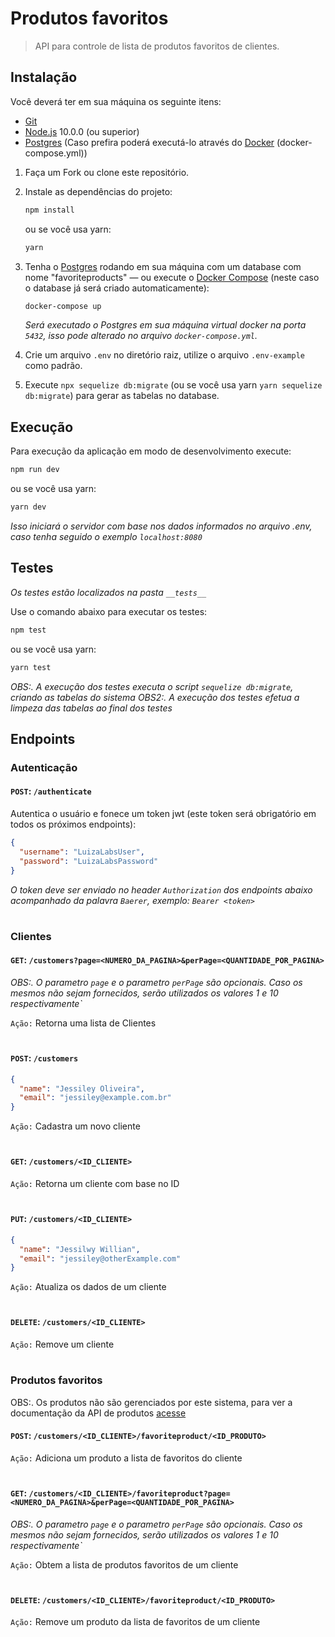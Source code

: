 # Produtos favoritos
> API para controle de lista de produtos favoritos de clientes.

## Instalação

Você deverá ter em sua máquina os seguinte itens:
- [Git](http://git-scm.com/) 
- [Node.js](http://nodejs.org/) 10.0.0 (ou superior)
- [Postgres](https://www.postgresql.org/download/) (Caso prefira poderá executá-lo através do [Docker](https://www.docker.com/) (docker-compose.yml))

1. Faça um Fork ou clone este repositório.

2. Instale as dependências do projeto:

   ```sh
   npm install
   ```

   ou se você usa yarn:

   ```sh
   yarn
   ```
   
3. Tenha o [Postgres](https://www.postgresql.org/) rodando em sua máquina com um database com nome "favoriteproducts" — ou execute o [Docker Compose](https://docs.docker.com/compose/) (neste caso o database já será criado automaticamente):

   ```sh
   docker-compose up
   ```

   _Será executado o Postgres em sua máquina virtual docker na porta `5432`, isso pode alterado no arquivo `docker-compose.yml`._
   
 4. Crie um arquivo `.env` no diretório raiz, utilize o arquivo `.env-example` como padrão.
 
 5. Execute ```npx sequelize db:migrate``` (ou se você usa yarn ```yarn sequelize db:migrate```) para gerar as tabelas no database.
 
 ## Execução

Para execução da aplicação em modo de desenvolvimento execute:

```sh
npm run dev
```

   ou se você usa yarn:

```sh
yarn dev
```

_Isso iniciará o servidor com base nos dados informados no arquivo .env, caso tenha seguido o exemplo `localhost:8080`_

## Testes

_Os testes estão localizados na pasta `__tests__`_

Use o comando abaixo para executar os testes:

```sh
npm test
```

   ou se você usa yarn:

```sh
yarn test
```

_OBS:. A execução dos testes executa o script ```sequelize db:migrate```, criando as tabelas do sistema_
_OBS2:. A execução dos testes efetua a limpeza das tabelas ao final dos testes_

## Endpoints

### Autenticação

#### `POST`: `/authenticate`

Autentica o usuário e fonece um token jwt (este token será obrigatório em todos os próximos endpoints):

```json
{
  "username": "LuizaLabsUser",
  "password": "LuizaLabsPassword"
}
```

_O token deve ser enviado no header `Authorization` dos endpoints abaixo acompanhado da palavra `Baerer`, exemplo: `Bearer <token>`_
#

### Clientes

#### `GET`: `/customers?page=<NUMERO_DA_PAGINA>&perPage=<QUANTIDADE_POR_PAGINA>`

_OBS:. O parametro `page` e o parametro `perPage` são opcionais. Caso os mesmos não sejam fornecidos, serão utilizados os valores 1 e 10 respectivamente`_

`Ação:` Retorna uma lista de Clientes
#

#### `POST`: `/customers`

```json
{
  "name": "Jessiley Oliveira",
  "email": "jessiley@example.com.br"
}
```

`Ação:` Cadastra um novo cliente
#

#### `GET`: `/customers/<ID_CLIENTE>`

`Ação:` Retorna um cliente com base no ID
#

#### `PUT`: `/customers/<ID_CLIENTE>`

```json
{
  "name": "Jessilwy Willian",
  "email": "jessiley@otherExample.com"
}
```

`Ação:` Atualiza os dados de um cliente
#

#### `DELETE`: `/customers/<ID_CLIENTE>`

`Ação:` Remove um cliente
#

### Produtos favoritos

OBS:. Os produtos não são gerenciados por este sistema, para ver a documentação da API de produtos [acesse](https://gist.github.com/Bgouveia/9e043a3eba439489a35e70d1b5ea08ec)

#### `POST`: `/customers/<ID_CLIENTE>/favoriteproduct/<ID_PRODUTO>`

`Ação:` Adiciona um produto a lista de favoritos do cliente
#

#### `GET`: `/customers/<ID_CLIENTE>/favoriteproduct?page=<NUMERO_DA_PAGINA>&perPage=<QUANTIDADE_POR_PAGINA>`

_OBS:. O parametro `page` e o parametro `perPage` são opcionais. Caso os mesmos não sejam fornecidos, serão utilizados os valores 1 e 10 respectivamente`_

`Ação:` Obtem a lista de produtos favoritos de um cliente
#

#### `DELETE`: `/customers/<ID_CLIENTE>/favoriteproduct/<ID_PRODUTO>`

`Ação:` Remove um produto da lista de favoritos de um cliente
